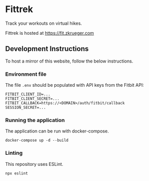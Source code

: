 # Fittrek

Track your workouts on virtual hikes.

Fittrek is hosted at https://fit.zkrueger.com

## Development Instructions

To host a mirror of this website, follow the below instructions.

### Environment file

The file `.env` should be populated with API keys from the Fitbit API:

```
FITBIT_CLIENT_ID=...
FITBIT_CLIENT_SECRET=...
FITBIT_CALLBACK=https://<DOMAIN>/auth/fitbit/callback
SESSION_SECRET=...
```

### Running the application

The application can be run with docker-compose.

```
docker-compose up -d --build
```

### Linting

This repository uses ESLint.

```
npx eslint
```
